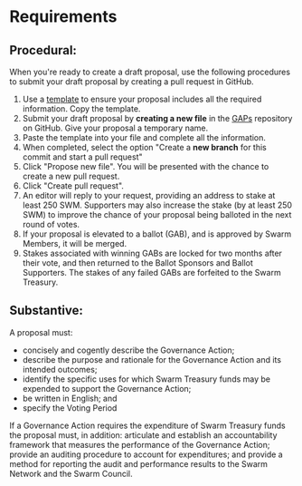 # Requirements

## Procedural:

When you're ready to create a draft proposal, use the following procedures to submit your draft proposal by creating a pull request in GitHub.

1. Use a [template](https://github.com/swarmfund/networkgovernance/tree/master/templates) to ensure your proposal includes all the required information. Copy the template. 
2. Submit your draft proposal by **creating a new file** in the [GAPs](https://github.com/swarmfund/networkgovernance/tree/master/GAPs) repository on GitHub. Give your proposal a temporary name.
3. Paste the template into your file and complete all the information.
4. When completed, select the option "Create a **new branch** for this commit and start a pull request"
5. Click "Propose new file". You will be presented with the chance to create a new pull request.
6. Click "Create pull request".
7. An editor will reply to your request, providing an address to stake at least 250 SWM. Supporters may also increase the stake \(by at least 250 SWM\) to improve the chance of your proposal being balloted in the next round of votes.
8. If your proposal is elevated to a ballot \(GAB\), and is approved by Swarm Members, it will be merged.
9. Stakes associated with winning GABs are locked for two months after their vote, and then returned to the Ballot Sponsors and Ballot Supporters. The stakes of any failed GABs are forfeited to the Swarm Treasury.

## Substantive:

A proposal must:

* concisely and cogently describe the Governance Action;
* describe the purpose and rationale for the Governance Action and its intended outcomes;
* identify the specific uses for which Swarm Treasury funds may be expended to support the Governance Action;
* be written in English; and
* specify the Voting Period

If a Governance Action requires the expenditure of Swarm Treasury funds the proposal must, in addition: articulate and establish an accountability framework that measures the performance of the Governance Action; provide an auditing procedure to account for expenditures; and provide a method for reporting the audit and performance results to the Swarm Network and the Swarm Council.

